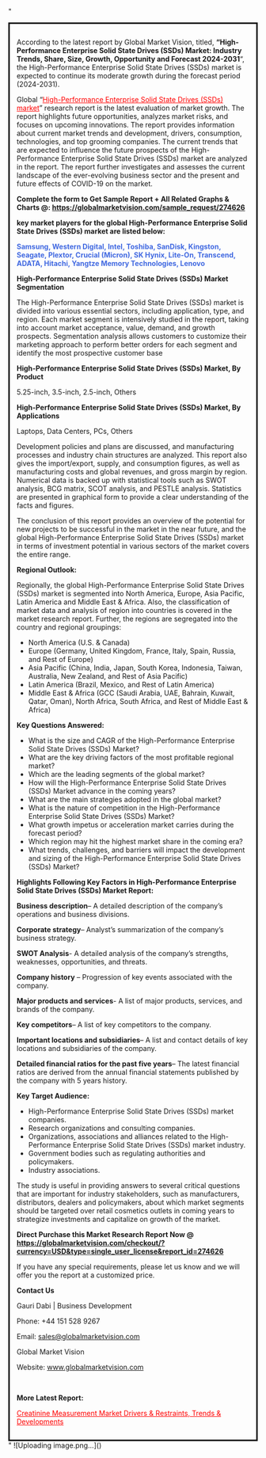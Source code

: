 "<div style='border: 3px solid black; padding: 1em;'>

According to the latest report by Global Market Vision, titled, <strong>“High-Performance Enterprise Solid State Drives (SSDs) Market: Industry Trends, Share, Size, Growth, Opportunity and Forecast 2024-2031</strong>“, the High-Performance Enterprise Solid State Drives (SSDs) market is expected to continue its moderate growth during the forecast period (2024-2031).

Global “<a style='color: #ff0000;' href='https://globalmarketvision.com/reports/global-high-performance-enterprise-solid-state-drives-ssds-market/274626'>High-Performance Enterprise Solid State Drives (SSDs) market</a>” research report is the latest evaluation of market growth. The report highlights future opportunities, analyzes market risks, and focuses on upcoming innovations. The report provides information about current market trends and development, drivers, consumption, technologies, and top grooming companies. The current trends that are expected to influence the future prospects of the High-Performance Enterprise Solid State Drives (SSDs) market are analyzed in the report. The report further investigates and assesses the current landscape of the ever-evolving business sector and the present and future effects of COVID-19 on the market.

<strong>Complete the form to Get Sample Report + All Related Graphs &amp; Charts @: <a style='color: #ff0000;' href='https://globalmarketvision.com/sample_request/274626?utm_source=linkedinPulse&utm_medium=SN&utm_campaign=SN'><strong>https://globalmarketvision.com/sample_request/274626</strong></a></strong>

<strong>key market players for the global High-Performance Enterprise Solid State Drives (SSDs) market are listed below:</strong>

<strong style='color: #4169e1;'>Samsung, Western Digital, Intel, Toshiba, SanDisk, Kingston, Seagate, Plextor, Crucial (Micron), SK Hynix, Lite-On, Transcend, ADATA, Hitachi, Yangtze Memory Technologies, Lenovo</strong>

<strong>High-Performance Enterprise Solid State Drives (SSDs) Market Segmentation</strong>

The High-Performance Enterprise Solid State Drives (SSDs) market is divided into various essential sectors, including application, type, and region. Each market segment is intensively studied in the report, taking into account market acceptance, value, demand, and growth prospects. Segmentation analysis allows customers to customize their marketing approach to perform better orders for each segment and identify the most prospective customer base

<strong>High-Performance Enterprise Solid State Drives (SSDs) Market, By Product</strong>

5.25-inch, 3.5-inch, 2.5-inch, Others

<strong>High-Performance Enterprise Solid State Drives (SSDs) Market, By Applications</strong>

Laptops, Data Centers, PCs, Others

Development policies and plans are discussed, and manufacturing processes and industry chain structures are analyzed. This report also gives the import/export, supply, and consumption figures, as well as manufacturing costs and global revenues, and gross margin by region. Numerical data is backed up with statistical tools such as SWOT analysis, BCG matrix, SCOT analysis, and PESTLE analysis. Statistics are presented in graphical form to provide a clear understanding of the facts and figures.

The conclusion of this report provides an overview of the potential for new projects to be successful in the market in the near future, and the global High-Performance Enterprise Solid State Drives (SSDs) market in terms of investment potential in various sectors of the market covers the entire range.

<strong>Regional Outlook:</strong>

Regionally, the global High-Performance Enterprise Solid State Drives (SSDs) market is segmented into North America, Europe, Asia Pacific, Latin America and Middle East &amp; Africa. Also, the classification of market data and analysis of region into countries is covered in the market research report. Further, the regions are segregated into the country and regional groupings:
<ul>
  <li>North America (U.S. &amp; Canada)</li>
  <li>Europe (Germany, United Kingdom, France, Italy, Spain, Russia, and Rest of Europe)</li>
  <li>Asia Pacific (China, India, Japan, South Korea, Indonesia, Taiwan, Australia, New Zealand, and Rest of Asia Pacific)</li>
  <li>Latin America (Brazil, Mexico, and Rest of Latin America)</li>
  <li>Middle East &amp; Africa (GCC (Saudi Arabia, UAE, Bahrain, Kuwait, Qatar, Oman), North Africa, South Africa, and Rest of Middle East &amp; Africa)</li>
</ul>
<strong>Key Questions Answered:</strong>
<ul>
  <li>What is the size and CAGR of the High-Performance Enterprise Solid State Drives (SSDs) Market?</li>
  <li>What are the key driving factors of the most profitable regional market?</li>
  <li>Which are the leading segments of the global market?</li>
  <li>How will the High-Performance Enterprise Solid State Drives (SSDs) Market advance in the coming years?</li>
  <li>What are the main strategies adopted in the global market?</li>
  <li>What is the nature of competition in the High-Performance Enterprise Solid State Drives (SSDs) Market?</li>
  <li>What growth impetus or acceleration market carries during the forecast period?</li>
  <li>Which region may hit the highest market share in the coming era?</li>
  <li>What trends, challenges, and barriers will impact the development and sizing of the High-Performance Enterprise Solid State Drives (SSDs) Market?</li>
</ul>
<strong>Highlights Following Key Factors in High-Performance Enterprise Solid State Drives (SSDs) Market Report:</strong>

<strong>Business description</strong>– A detailed description of the company’s operations and business divisions.

<strong>Corporate strategy</strong>– Analyst’s summarization of the company’s business strategy.

<strong>SWOT Analysis</strong>- A detailed analysis of the company’s strengths, weaknesses, opportunities, and threats.

<strong>Company history</strong> – Progression of key events associated with the company.

<strong>Major products and services</strong>- A list of major products, services, and brands of the company.

<strong>Key competitors</strong>– A list of key competitors to the company.

<strong>Important locations and subsidiaries</strong>– A list and contact details of key locations and subsidiaries of the company.

<strong>Detailed financial ratios for the past five years</strong>– The latest financial ratios are derived from the annual financial statements published by the company with 5 years history.

<strong>Key Target Audience:</strong>
<ul>
  <li>High-Performance Enterprise Solid State Drives (SSDs) market companies.</li>
  <li>Research organizations and consulting companies.</li>
  <li>Organizations, associations and alliances related to the High-Performance Enterprise Solid State Drives (SSDs) market industry.</li>
  <li>Government bodies such as regulating authorities and policymakers.</li>
  <li>Industry associations.</li>
</ul>
The study is useful in providing answers to several critical questions that are important for industry stakeholders, such as manufacturers, distributors, dealers and policymakers, about which market segments should be targeted over retail cosmetics outlets in coming years to strategize investments and capitalize on growth of the market.

<strong>Direct Purchase this Market Research Report Now @ </strong><strong><a style='color: #ff0000;' href='https://globalmarketvision.com/checkout/?currency=USD&type=single_user_license&report_id=274626?utm_source=linkedinPulse&utm_medium=SN&utm_campaign=SN'><strong>https://globalmarketvision.com/checkout/?currency=USD&type=single_user_license&report_id=274626</strong></a></strong>

If you have any special requirements, please let us know and we will offer you the report at a customized price.
<p id='ember58' class='ember-view reader-content-blocks__paragraph'><strong>Contact Us</strong></p>
<p id='ember59' class='ember-view reader-content-blocks__paragraph'>Gauri Dabi | Business Development</p>
<p id='ember60' class='ember-view reader-content-blocks__paragraph'>Phone: +44 151 528 9267</p>
Email: <a href='mailto:sales@globalmarketvision.com'>sales@globalmarketvision.com</a>

Global Market Vision

Website: <a href='http://www.globalmarketvision.com'>www.globalmarketvision.com</a>

&nbsp;

<strong>More Latest Report:</strong>

<a style='color: #ff0000;' href='https://medium.com/@rucharoy818/creatinine-measurement-market-drivers-restraints-trends-developments-3815ad3f0949'>Creatinine Measurement Market Drivers & Restraints, Trends & Developments</a>

</div>"
![Uploading image.png…]()
